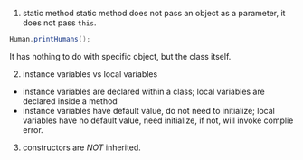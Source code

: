1. static method
static method does not pass an object as a parameter, it does not pass `this`.

```java
Human.printHumans();
```

It has nothing to do with specific object, but the class itself.

2. instance variables vs local variables
  - instance variables are declared within a class; local variables are declared inside a method
  - instance variables have default value, do not need to initialize; local variables have no default value, need initialize, if not, will invoke complie error.
  
3. constructors are _NOT_ inherited. 


